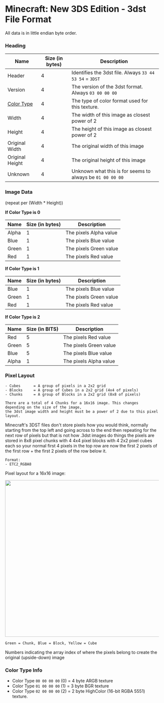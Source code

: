 # Minecraft: New 3DS Edition - 3dst File Format

All data is in little endian byte order.

### Heading

| Name | Size (in bytes) | Description |
|------|-----------------|-------------|
| Header | 4 | Identifies the 3dst file. Always `33 44 53 54` = `3DST` |
| Version | 4 | The version of the 3dst format. Always `03 00 00 00` |
| [Color Type](#color-type-info) | 4 | The type of color format used for this texture. |
| Width | 4 | The width of this image as closest power of 2 |
| Height | 4 | The height of this image as closest power of 2 |
| Original Width | 4 | The original width of this image |
| Original Height | 4 | The original height of this image |
| Unknown | 4 | Unknown what this is for seems to always be `01 00 00 00` |

### Image Data

(repeat per (Width * Height))

**If Color Type is 0**

| Name | Size (in bytes) | Description |
|------|-----------------|-------------|
| Alpha | 1 | The pixels Alpha value |
| Blue | 1 | The pixels Blue value |
| Green | 1 | The pixels Green value |
| Red | 1 | The pixels Red value |

**If Color Type is 1**

| Name | Size (in bytes) | Description |
|------|-----------------|-------------|
| Blue | 1 | The pixels Blue value |
| Green | 1 | The pixels Green value |
| Red | 1 | The pixels Red value |

**If Color Type is 2**

| Name | Size (in BITS) | Description |
|------|----------------|-------------|
| Red | 5 | The pixels Red value |
| Green | 5 | The pixels Green value |
| Blue | 5 | The pixels Blue value |
| Alpha | 1 | The pixels Alpha value |

### Pixel Layout

```
- Cubes      = A group of pixels in a 2x2 grid
- Blocks     = A group of Cubes in a 2x2 grid (4x4 of pixels)
- Chunks     = A group of Blocks in a 2x2 grid (8x8 of pixels)

There are a total of 4 Chunks for a 16x16 image. This changes depending on the size of the image,
the 3dst image width and height must be a power of 2 due to this pixel layout.
```

Minecraft's 3DST files don't store pixels how you would think, normally starting from the top left and going across to the end then repeating for the next row of pixels but that is not how .3dst images do things the pixels are stored in 8x8 pixel chunks with 4 4x4 pixel blocks with 4 2x2 pixel cubes each so your normal first 4 pixels in the top row are now the first 2 pixels of the first row + the first 2 pixels of the row below it.

```
Format:
- ETC2_RGBA8
```


Pixel layout for a 16x16 image:

<img width=512 src=https://github.com/BJTMastermind/MC3dst-Parser/assets/18742837/3a10acdb-1c16-4656-b870-bcf68b678db7>

`Green = Chunk, Blue = Block, Yellow = Cube`

Numbers indicating the array index of where the pixels belong to create the original (upside-down) image

<h3 id="color-type-info">Color Type Info</h3>

* Color Type `00 00 00 00` (0) = 4 byte ARGB texture
* Color Type `01 00 00 00` (1) = 3 byte BGR texture
* Color Type `02 00 00 00` (2) = 2 byte HighColor (16-bit RGBA 5551) texture.
